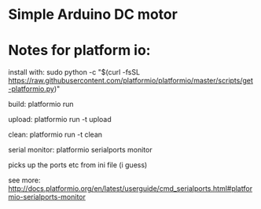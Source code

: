 # Simple Arduino DC motor

# Notes for platform io: 

install with: sudo python -c "$(curl -fsSL https://raw.githubusercontent.com/platformio/platformio/master/scripts/get-platformio.py)"

build: platformio run

upload: platformio run -t upload

clean: platformio run -t clean

serial monitor: platformio serialports monitor 

picks up the ports etc from ini file (i guess)

see more: http://docs.platformio.org/en/latest/userguide/cmd_serialports.html#platformio-serialports-monitor
